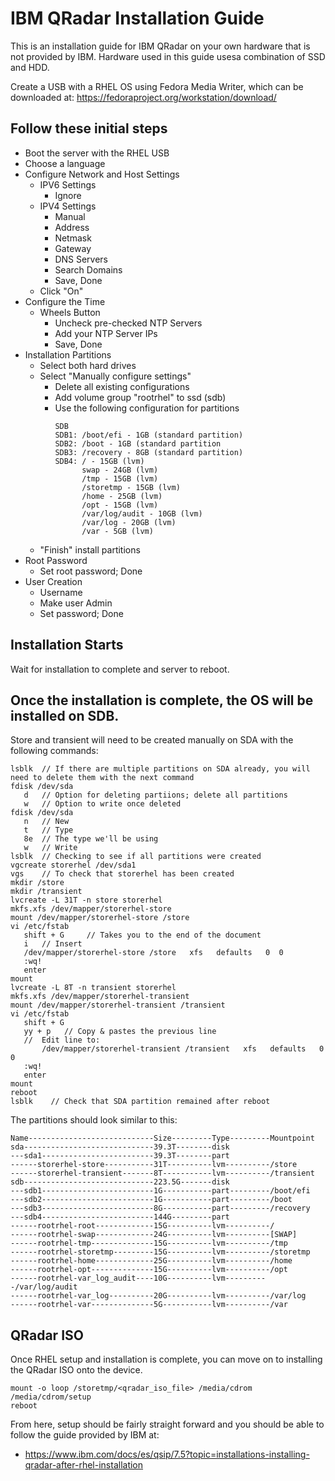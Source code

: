 # IBM QRadar Installation Guide
This is an installation guide for IBM QRadar on your own hardware that is not provided by IBM. Hardware used in this guide usesa combination of SSD and HDD.

Create a USB with a RHEL OS using Fedora Media Writer, which can be downloaded at:
https://fedoraproject.org/workstation/download/

## Follow these initial steps
- Boot the server with the RHEL USB
- Choose a language
- Configure Network and Host Settings
  - IPV6 Settings
    - Ignore
  - IPV4 Settings
    - Manual
    - Address
    - Netmask
    - Gateway
    - DNS Servers
    - Search Domains
    - Save, Done
  - Click "On"
- Configure the Time
  - Wheels Button
    - Uncheck pre-checked NTP Servers
    - Add your NTP Server IPs
    - Save, Done
- Installation Partitions
  - Select both hard drives
  - Select "Manually configure settings"
    - Delete all existing configurations
    - Add volume group "rootrhel" to ssd (sdb)
    - Use the following configuration for partitions
      ```
      SDB
      SDB1: /boot/efi - 1GB (standard partition)
      SDB2: /boot - 1GB (standard partition
      SDB3: /recovery - 8GB (standard partition)
      SDB4: / - 15GB (lvm)
            swap - 24GB (lvm)
            /tmp - 15GB (lvm)
            /storetmp - 15GB (lvm)
            /home - 25GB (lvm)
            /opt - 15GB (lvm)
            /var/log/audit - 10GB (lvm)
            /var/log - 20GB (lvm)
            /var - 5GB (lvm)
      ```
  - "Finish" install partitions
- Root Password
  - Set root password; Done
- User Creation
  - Username
  - Make user Admin
  - Set password; Done

## Installation Starts
Wait for installation to complete and server to reboot.

## Once the installation is complete, the OS will be installed on SDB. 
Store and transient will need to be created manually on SDA with the following commands:
```
lsblk  // If there are multiple partitions on SDA already, you will need to delete them with the next command
fdisk /dev/sda
   d   // Option for deleting partiions; delete all partitions
   w   // Option to write once deleted
fdisk /dev/sda
   n   // New 
   t   // Type
   8e  // The type we'll be using
   w   // Write
lsblk  // Checking to see if all partitions were created
vgcreate storerhel /dev/sda1
vgs    // To check that storerhel has been created
mkdir /store
mkdir /transient
lvcreate -L 31T -n store storerhel
mkfs.xfs /dev/mapper/storerhel-store
mount /dev/mapper/storerhel-store /store
vi /etc/fstab
   shift + G     // Takes you to the end of the document
   i   // Insert
   /dev/mapper/storerhel-store /store   xfs   defaults   0  0
   :wq!
   enter
mount
lvcreate -L 8T -n transient storerhel
mkfs.xfs /dev/mapper/storerhel-transient
mount /dev/mapper/storerhel-transient /transient
vi /etc/fstab
   shift + G
   yy + p   // Copy & pastes the previous line
   //  Edit line to:
       /dev/mapper/storerhel-transient /transient   xfs   defaults   0  0
   :wq!
   enter
mount
reboot
lsblk    // Check that SDA partition remained after reboot
```

The partitions should look similar to this:
```
Name----------------------------Size---------Type---------Mountpoint
sda-----------------------------39.3T--------disk	
---sda1-------------------------39.3T--------part	
------storerhel-store-----------31T----------lvm----------/store
------storerhel-transient-------8T-----------lvm----------/transient
sdb-----------------------------223.5G-------disk	
---sdb1-------------------------1G-----------part---------/boot/efi
---sdb2-------------------------1G-----------part---------/boot
---sdb3-------------------------8G-----------part---------/recovery
---sdb4-------------------------144G---------part	
------rootrhel-root-------------15G----------lvm----------/
------rootrhel-swap-------------24G----------lvm----------[SWAP]
------rootrhel-tmp--------------15G----------lvm----------/tmp
------rootrhel-storetmp---------15G----------lvm----------/storetmp
------rootrhel-home-------------25G----------lvm----------/home
------rootrhel-opt--------------15G----------lvm----------/opt
------rootrhel-var_log_audit----10G----------lvm----------/var/log/audit
------rootrhel-var_log----------20G----------lvm----------/var/log
------rootrhel-var--------------5G-----------lvm----------/var
```

## QRadar ISO
Once RHEL setup and installation is complete, you can move on to installing the QRadar ISO onto the device.

```
mount -o loop /storetmp/<qradar_iso_file> /media/cdrom
/media/cdrom/setup
reboot
```

From here, setup should be fairly straight forward and you should be able to follow the guide provided by IBM at:
- https://www.ibm.com/docs/es/qsip/7.5?topic=installations-installing-qradar-after-rhel-installation





